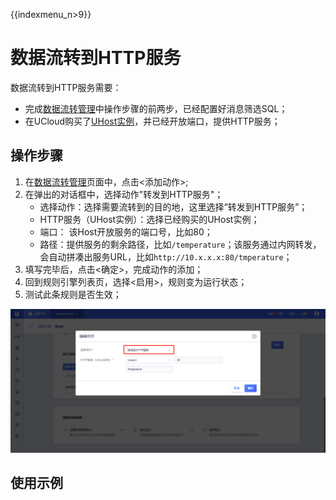 {{indexmenu_n>9}}

# 数据流转到HTTP服务
数据流转到HTTP服务需要：
- 完成[数据流转管理]()中操作步骤的前两步，已经配置好消息筛选SQL；
- 在UCloud购买了[UHost实例](https://console.ucloud.cn/uhost/uhost)，并已经开放端口，提供HTTP服务；


## 操作步骤
1. 在[数据流转管理]()页面中，点击<添加动作>;
2. 在弹出的对话框中，选择动作"转发到HTTP服务"；
   - 选择动作：选择需要流转到的目的地，这里选择“转发到HTTP服务”；
   - HTTP服务（UHost实例）：选择已经购买的UHost实例；
   - 端口： 该Host开放服务的端口号，比如80；
   - 路径：提供服务的剩余路径，比如`/temperature`；该服务通过内网转发，会自动拼凑出服务URL，比如`http://10.x.x.x:80/tmperature`；
3. 填写完毕后，点击<确定>，完成动作的添加；
4. 回到规则引擎列表页，选择<启用>，规则变为运行状态；
5. 测试此条规则是否生效；


![转发到HTTP服务](../../pic/转发到HTTP服务.png)



## 使用示例


